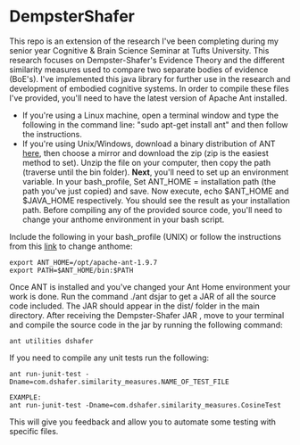 # DempsterShafer

This repo is an extension of the research I've been completing during my senior year Cognitive & Brain Science Seminar at Tufts University. This research focuses on Dempster-Shafer's Evidence Theory and the different similarity measures used to compare two separate bodies of evidence (BoE's). I've implemented this java library for further use in the research and development of embodied cognitive systems. In order to compile these files I've provided, you'll need to have the latest version of Apache Ant installed. 
  - If you're using a Linux machine, open a terminal window and type the following in the command line: "sudo apt-get install ant" and then follow the instructions. 
  - If you're using Unix/Windows, download a binary distribution of ANT [here](http://ant.apache.org/bindownload.cgi), then choose a mirror and download the zip (zip is the easiest method to set). 
  Unzip the file on your computer, then copy the path (traverse until the bin folder). 
    **Next**, you'll need to set up an environment variable. In your bash_profile, Set ANT_HOME = installation path (the path you've just copied) and save. Now execute, echo $ANT_HOME and $JAVA_HOME respectively. You should see the result as your installation path. Before compiling any of the provided source code, you'll need to change your anthome environment in your bash script. 

Include the following in your bash_profile (UNIX) or follow the instructions from this [link](https://docs.oracle.com/cd/E19316-01/820-7054/gicjc/index.html) to change anthome: 
```
export ANT_HOME=/opt/apache-ant-1.9.7
export PATH=$ANT_HOME/bin:$PATH
```

Once ANT is installed and you've changed your Ant Home environment your work is done. Run the command ./ant dsjar to get a JAR of all the source code included. The JAR should appear in the dist/ folder in the main directory. After receiving the Dempster-Shafer JAR , move to your terminal and compile the source code in the jar by running the following command:

```
ant utilities dshafer
```
If you need to compile any unit tests run the following:
```
ant run-junit-test -Dname=com.dshafer.similarity_measures.NAME_OF_TEST_FILE

EXAMPLE:
ant run-junit-test -Dname=com.dshafer.similarity_measures.CosineTest
```
This will give you feedback and allow you to automate some testing with specific files.
